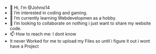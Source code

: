 - 👋 Hi, I’m @Johnsi14
- 👀 I’m interested in coding and gaming.
- 🌱 I’m currently learning Webdevelopmen as a hobby.
- 💞️ I’m looking to collaborate on nothing i just want to share my website code.
- 📫 How to reach me: I dont know
- It never Worked for me to upload my Files so until i figure it out i wont have a Project

<!---
Johnsi14/Johnsi14 is a ✨ special ✨ repository because its `README.md` (this file) appears on your GitHub profile.
You can click the Preview link to take a look at your changes.
--->
